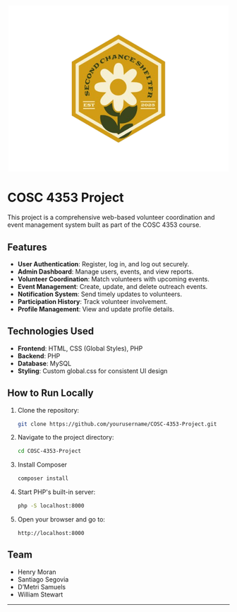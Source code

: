 <div align="center">
  <img src="./images/SecondChance.png" alt="Project Logo" width="500" />
</div>

# COSC 4353 Project

This project is a comprehensive web-based volunteer coordination and event management system built as part of the COSC 4353 course.

## Features

- **User Authentication**: Register, log in, and log out securely.
- **Admin Dashboard**: Manage users, events, and view reports.
- **Volunteer Coordination**: Match volunteers with upcoming events.
- **Event Management**: Create, update, and delete outreach events.
- **Notification System**: Send timely updates to volunteers.
- **Participation History**: Track volunteer involvement.
- **Profile Management**: View and update profile details.

## Technologies Used

- **Frontend**: HTML, CSS (Global Styles), PHP  
- **Backend**: PHP  
- **Database**: MySQL  
- **Styling**: Custom global.css for consistent UI design  

## How to Run Locally

1. Clone the repository:
   ```bash
   git clone https://github.com/yourusername/COSC-4353-Project.git
   ```
2. Navigate to the project directory:
   ```bash
   cd COSC-4353-Project
   ```
3. Install Composer
   ```bash
   composer install
   ```
5. Start PHP's built-in server:
   ```bash
   php -S localhost:8000
   ```
6. Open your browser and go to:
   ```
   http://localhost:8000
   ```

## Team
- Henry Moran
- Santiago Segovia
- D’Metri Samuels
- William Stewart

---

